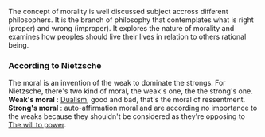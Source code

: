 The concept of morality is well discussed subject accross different philosophers. It is the branch of philosophy that contemplates what is right (proper) and wrong (improper). It explores the nature of morality and examines how peoples should live their lives in relation to others rational being. 

### According to Nietzsche
The moral is an invention of the weak to dominate the strongs. For Nietzsche, there's two kind of moral, the weak's one, the the strong's one. 
**Weak's moral** : [Dualism](Dualism.md), good and bad, that's the moral of ressentment.
**Strong's moral** : auto-affirmation moral and are according no importance to the weaks because they shouldn't be considered as they're opposing to [The will to power](The%20will%20to%20power.md).

